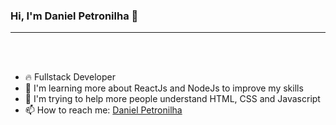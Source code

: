 ### Hi, I'm Daniel Petronilha 👋
---


<br><br>

- 🔥 Fullstack Developer 
- 🌱 I'm learning more about ReactJs and NodeJs to improve my skills
- 🤔 I'm trying to help more people understand HTML, CSS and Javascript
- 📫 How to reach me: [Daniel Petronilha](https://petronilha.github.io/DevLinks)


